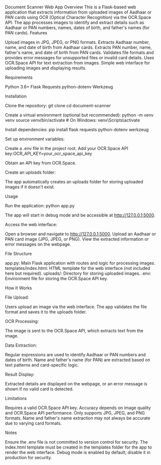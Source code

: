 Document Scanner Web App
Overview
This is a Flask-based web application that extracts information from uploaded images of Aadhaar or PAN cards using OCR (Optical Character Recognition) via the OCR.Space API. The app processes images to identify and extract details such as Aadhaar or PAN numbers, names, dates of birth, and father's names (for PAN cards).
Features

Upload images in JPG, JPEG, or PNG formats.
Extracts Aadhaar number, name, and date of birth from Aadhaar cards.
Extracts PAN number, name, father's name, and date of birth from PAN cards.
Validates file formats and provides error messages for unsupported files or invalid card details.
Uses OCR.Space API for text extraction from images.
Simple web interface for uploading images and displaying results.

Requirements

Python 3.6+
Flask
Requests
python-dotenv
Werkzeug

Installation

Clone the repository:
git clone <repository-url>
cd document-scanner


Create a virtual environment (optional but recommended):
python -m venv venv
source venv/bin/activate  # On Windows: venv\Scripts\activate


Install dependencies:
pip install flask requests python-dotenv werkzeug


Set up environment variables:

Create a .env file in the project root.
Add your OCR.Space API key:OCR_API_KEY=your_ocr_space_api_key


Obtain an API key from OCR.Space.


Create an uploads folder:

The app automatically creates an uploads folder for storing uploaded images if it doesn't exist.



Usage

Run the application:
python app.py

The app will start in debug mode and be accessible at http://127.0.0.1:5000.

Access the web interface:

Open a browser and navigate to http://127.0.0.1:5000.
Upload an Aadhaar or PAN card image (JPG, JPEG, or PNG).
View the extracted information or error messages on the webpage.



File Structure

app.py: Main Flask application with routes and logic for processing images.
templates/index.html: HTML template for the web interface (not included here but required).
uploads/: Directory for storing uploaded images.
.env: Environment file for storing the OCR.Space API key.

How It Works

File Upload:

Users upload an image via the web interface.
The app validates the file format and saves it to the uploads folder.


OCR Processing:

The image is sent to the OCR.Space API, which extracts text from the image.


Data Extraction:

Regular expressions are used to identify Aadhaar or PAN numbers and dates of birth.
Name and father's name (for PAN) are extracted based on text patterns and card-specific logic.


Result Display:

Extracted details are displayed on the webpage, or an error message is shown if no valid card is detected.



Limitations

Requires a valid OCR.Space API key.
Accuracy depends on image quality and OCR.Space API performance.
Only supports JPG, JPEG, and PNG formats.
Name and father's name extraction may not always be accurate due to varying card formats.

Notes

Ensure the .env file is not committed to version control for security.
The index.html template must be created in the templates folder for the app to render the web interface.
Debug mode is enabled by default; disable it in production for security.


